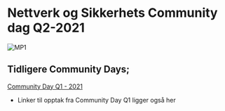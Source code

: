 # Nettverk og Sikkerhets Community dag Q2-2021

![MP1](/xfiles/agenda21q2.jpg "MP1")

## Tidligere Community Days;

[Community Day Q1 - 2021](https://github.com/ateanorge/cnsdq121)  
* Linker til opptak fra Community Day Q1 ligger også her